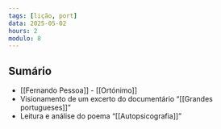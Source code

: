 ```yaml
---
tags: [lição, port]
data: 2025-05-02
hours: 2
modulo: 8
---
```


## Sumário
- [[Fernando Pessoa]] - [[Ortónimo]]
- Visionamento de um excerto do documentário “[[Grandes portugueses]]”
- Leitura e análise do poema “[[Autopsicografia]]”